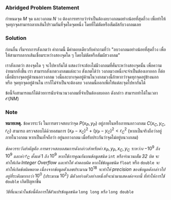 ### Abridged Problem Statement

กำหนดจุด $M$ จุด และวงกลม $N$ วง ต้องการทราบว่าจำเป็นต้องลบวงกลมอย่างน้อยที่สุดกี่วง เพื่อทำให้จุดทุกจุดสามารถลากเส้นไปรวมกันที่จุดใดจุดหนึ่ง โดยที่ไม่ตัดหรือสัมผัสกับวงกลมเลย

### Solution

ก่อนอื่น เริ่มจากการสังเกตว่า คำถามนี้ มีคำตอบเดียวกับคำถามที่ว่า "ลบวงกลมอย่างน้อยที่สุดกี่วง เพื่อให้สามารถลากเส้นเชื่อมระหว่างสองจุดใด ๆ โดยไม่ตัดหรือสัมผัสวงกลม"

เราสังเกตว่า สองจุดใด ๆ จะไปหากันได้ แสดงว่าจะต้องไม่มีวงกลมที่คั่นระหว่างสองจุดนั้น เพื่อความง่ายมากยิ่งขึ้น เรา
สามารถสังเกตวงกลมแต่ละวง สังเกตได้ว่า วงกลมวงหนึ่งจะจำเป็นต้องเอาออก ก็ต่อเมื่อมีบางจุดอยู่ด้านนอกวงกลม
วงนี้และบางจุดอยู่ด้านในวงกลมวงนี้ถ้าหากว่าจุดทุกจุดอยู่ข้างนอก หรือ จุดทุกจุดอยู่ด้านใน เราก็ไม่จำเป็นจะต้องลบ
วงกลมนี้ออกเพื่อให้แต่ละจุดไปหากันได้

ข้อนี้จึงสามารถแก้ได้ด้วยการนับจำนวนวงกลมที่จำเป็นต้องลบออก ดังกล่าว สามารถทำได้ในเวลา $\mathcal{O}(NM)$

### Note

**หมายเหตุ.** ข้อควรระวัง ในการตรวจสอบว่าจุด $P(x_P,y_P)$ อยู่ภายในหรือภายนอกวงกลม $C(x_C,y_C,r_C)$ สามารถ
ตรวจสอบได้ด้วยอสมการ $(x_P-x_C)^2 + (y_P-y_C)^2 < r^2_C$
(หากเป็นจริงถือว่าอยู่ภายในวงกลม หากเป็นเท็จถือว่า
อยู่นอกวงกลม เมื่อรับประกันว่าจุดไม่อยู่บนวงกลม)

*ข้อควรระวังสำคัญคือ การตรวจสอบอสมการดังกล่าวสำหรับค่า* $x_P,y_P,x_C,y_C$ *ระหว่าง* $−10^9$ *ถึง* $10^9$ *และค่า* $r_C$ *ตั้งแต่* $1$ *ถึง* $10^9$ *หากใช้การคูณกันบนข้อมูลชนิด* `int` *หรือจำนวนเต็ม 32 บิต จะทำให้เกิด Integer Overflow และทำให้ คำตอบผิด หากใช้ข้อมูลชนิด* `float` หรือ `double` *จะทำให้เกิดข้อผิดพลาด เนื่องจากข้อมูลตัวเลขประมาณ* $10^{18}$ *จะทำให้ precision ของข้อมูลดังกล่าวไปอยู่ที่ระดับมากกว่า* $10^0$ *(ประมาณ* $10^2$*) มีตัวอย่างตัวอย่างหนึ่งที่จะนำมาแสดงต่อจากนี้ ที่ทำให้การใช้* `double` เกิดปัญหาขึ้น

*วิธีที่แนะนำในข้อนี้คือการใช้ตัวแปรข้อมูลชนิด* `long long` *หรือ* `long double`
